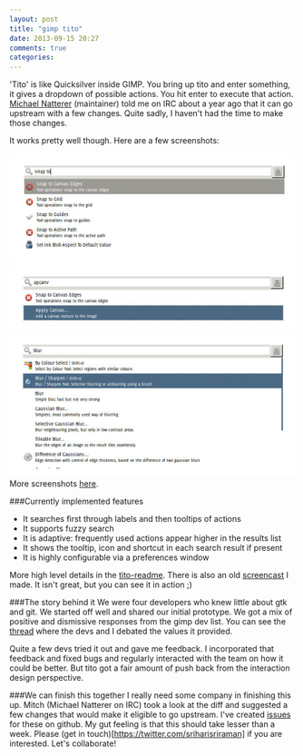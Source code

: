 ```yaml
---
layout: post
title: "gimp tito"
date: 2013-09-15 20:27
comments: true
categories: 
---
```

'Tito' is like Quicksilver inside GIMP. You bring up tito and enter something, it gives a dropdown of possible actions. You hit enter to execute that action. [Michael Natterer](https://plus.google.com/116053365635940402074) (maintainer) told me on IRC about a year ago that it can go upstream with a few changes. Quite sadly, I haven't had the time to make those changes.

It works pretty well though. Here are a few screenshots:

![snap](/images/tito-images/snap.jpg)
![apply canvas](/images/tito-images/apcan.jpg)
![blur](/images/tito-images/blur.jpg)
More screenshots [here](https://github.com/ssrihari/gimp-tito/wiki/About-gimp-tito#v-screenshots).

###Currently implemented features
   - It searches first through labels and then tooltips of actions
   - It supports fuzzy search
   - It is adaptive: frequently used actions appear higher in the results list
   - It shows the tooltip, icon and shortcut in each search result if present
   - It is highly configurable via a preferences window

More high level details in the [tito-readme](https://github.com/ssrihari/gimp-tito/wiki/About-gimp-tito).
There is also an old [screencast](http://www.youtube.com/watch?v=G0PuH1LFWhA) I made. It isn't great, but you can see it in action ;)

###The story behind it
We were four developers who knew little about gtk and git. We started off well and shared our initial prototype. We got a mix of positive and dismissive responses from the gimp dev list. You can see the [thread](http://www.gimpusers.com/forums/gimp-developer/14142-an-update-on-the-menu-search) where the devs and I debated the values it provided.

Quite a few devs tried it out and gave me feedback. I incorporated that feedback and fixed bugs and regularly interacted with the team on how it could be better. But tito got a fair amount of push back from the interaction design perspective.

###We can finish this together
I really need some company in finishing this up. Mitch (Michael Natterer on IRC) took a look at the diff and suggested a few changes that would make it eligible to go upstream. I've created [issues](https://github.com/ssrihari/gimp-tito/issues) for these on github. My gut feeling is that this should take lesser than a week. Please (get in touch)[https://twitter.com/sriharisriraman] if you are interested. Let's collaborate!
